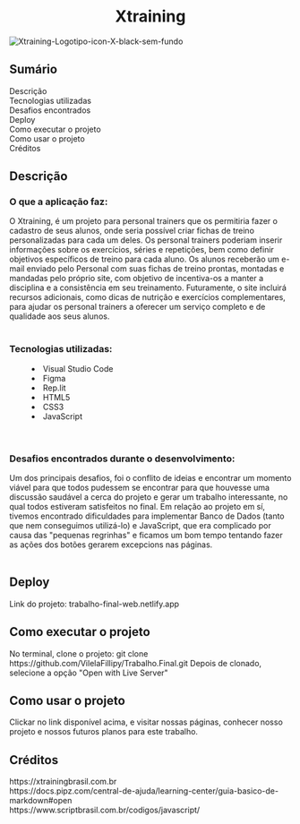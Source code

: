 **<h1 h1 align="center"> Xtraining </h1>**

![Xtraining-Logotipo-icon-X-black-sem-fundo](https://user-images.githubusercontent.com/101230109/227108537-4c8aa827-380f-4a79-b836-88cc48ff6190.png)


## Sumário
<summary>Descrição</summary>
<summary>Tecnologias utilizadas</summary>
<summary>Desafios encontrados</summary>
<summary>Deploy</summary>
<summary>Como executar o projeto</summary>
<summary>Como usar o projeto</summary>
<summary>Créditos</summary>

## Descrição
<h3> O que a aplicação faz: </h3> 
  O Xtraining, é um projeto para personal trainers que os permitiria fazer o cadastro de seus alunos, onde seria possível criar fichas de treino personalizadas para cada um deles. Os personal trainers poderiam inserir informações sobre os exercícios, séries e repetições, bem como definir objetivos específicos de treino para cada aluno.  Os alunos receberão um e-mail enviado pelo Personal com suas fichas de treino prontas, montadas e mandadas pelo próprio site, com objetivo de incentiva-os a manter a disciplina e a consistência em seu treinamento. Futuramente, o site incluirá recursos adicionais, como dicas de nutrição e exercícios complementares, para ajudar os personal trainers a oferecer um serviço completo e de qualidade aos seus alunos.
<br>
<br>

### Tecnologias utilizadas:
<dd>
  <li>Visual Studio Code</li>
  <li>Figma</li>
  <li>Rep.lit</li>
  <li>HTML5</li>
  <li>CSS3</li>
  <li>JavaScript</li>
</dd>
<br>
<br>

<h3> Desafios encontrados durante o desenvolvimento: </h3>
  Um dos principais desafios, foi o conflito de ideias e encontrar um momento viável para que todos pudessem se encontrar para que houvesse uma discussão saudável a cerca do projeto e gerar um trabalho interessante, no qual todos estiveram satisfeitos no final. 
  Em relação ao projeto em sí, tivemos encontrado dificuldades para implementar Banco de Dados (tanto que nem conseguimos utilizá-lo) e JavaScript, que era complicado por causa das "pequenas regrinhas" e ficamos um bom tempo tentando fazer as ações dos botões gerarem excepcions nas páginas.
<br>
<br>

<h2> Deploy </h2>
  Link do projeto: trabalho-final-web.netlify.app
  
<h2> Como executar o projeto </h2>
No terminal, clone o projeto:
git clone https://github.com/VilelaFillipy/Trabalho.Final.git
Depois de clonado, selecione a opção "Open with Live Server"
  
<h2> Como usar o projeto </h2>
Clickar no link disponível acima, e visitar nossas páginas, conhecer nosso projeto e nossos futuros planos para este trabalho.

<h2> Créditos </h2>
https://xtrainingbrasil.com.br <br>
https://docs.pipz.com/central-de-ajuda/learning-center/guia-basico-de-markdown#open <br>
https://www.scriptbrasil.com.br/codigos/javascript/
